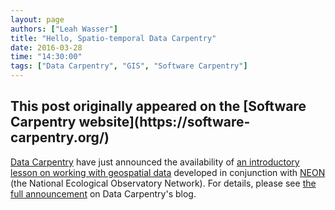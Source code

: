 ```yaml
---
layout: page
authors: ["Leah Wasser"]
title: "Hello, Spatio-temporal Data Carpentry"
date: 2016-03-28
time: "14:30:00"
tags: ["Data Carpentry", "GIS", "Software Carpentry"]
---
```


<h2>This post originally appeared on the [Software Carpentry website](https://software-carpentry.org/)</h2>

[Data Carpentry]({{site.dc_url}}) have just announced the availability of
[an introductory lesson on working with geospatial data](http://neon-workwithdata.github.io/NEON-R-Spatio-Temporal-Data-and-Management-Intro/)
developed in conjunction with [NEON](http://www.neonscience.org/)
(the National Ecological Observatory Network).
For details,
please see [the full announcement]({{site.dc_url}}/blog/pilot-spatial-data/) on Data Carpentry's blog.
